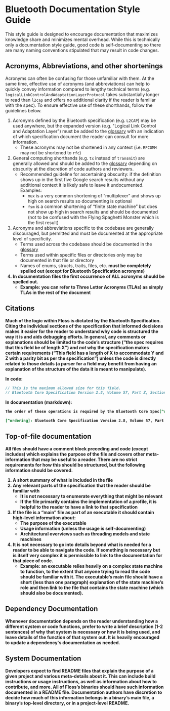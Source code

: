 # Bluetooth Documentation Style Guide
This style guide is designed to encourage documentation that maximizes knowledge
share and minimizes mental overhead. While this is technically only a
documentation style guide, good code is self-documenting so there are many
naming conventions stipulated that may result in code changes.

## Acronyms, Abbreviations, and other shortenings

Acronyms can often be confusing for those unfamiliar with them. At the same
time, effective use of acronyms (and abbreviations) can help to quickly convey
information compared to lengthy technical terms
(e.g. `logicalLinkControlAndAdaptationLayerProtocol` takes substantially longer
to read than `l2cap` and offers no additional clarity if the reader is familiar
with the spec).  To ensure effective use of these shorthands, follow the
guidelines below.

1. Acronyms defined by the Bluetooth specification (e.g. `L2CAP`) may be used
   anywhere, but the expanded version (e.g. "Logical Link Control and Adaptation
   Layer") must be added to the [glossary](glossary.md) with an indication of
   which specification document the reader can consult for more information.
   * These acronyms may not be shortened in any context (i.e. `RFCOMM` may not
     be shortened to `rfc`)
2. General computing shorthands (e.g. `tx` instead of `transmit`) are generally
   allowed and should be added to the [glossary](glossary.md) depending on
   obscurity at the discretion of code authors and reviewers.
   * Recommended guideline for ascertaining obscurity: if the definition shows
     up in the first five Google search results without any additional context
     it is likely safe to leave it undocumented. Examples:
     * `mux` is a very common shortening of “multiplexer” and shows up high on
       search results so documenting is optional
     * `fsm` is a common shortening of “finite state machine” but does not show
       up high in search results and should be documented (not to be confused
       with the Flying Spaghetti Monster which is the first result)
3. Acronyms and abbreviations specific to the codebase are generally
   discouraged, but permitted and must be documented at the appropriate level of
   specificity.
   * Terms used across the codebase should be documented in the
     [glossary](glossary.md)
   * Terms used within specific files or directories only may be documented in
     that file or directory
   * Names of enums, structs, traits, files, etc. <b>must<b> be completely
     spelled out (except for Bluetooth Specification acronyms)
4. In documentation files the first occurrence of ALL acronyms should be spelled
   out.
   * Example: you can refer to Three Letter Acronyms (TLAs) as simply TLAs in
     the rest of the document

## Citations

Much of the logic within Floss is dictated by the Bluetooth
Specification. Citing the individual sections of the specification that informed
decisions makes it easier for the reader to understand why code is structured
the way it is and aids debugging efforts. In general, any comments or
explanations should be limited to the code’s structure (“the spec requires that
this field be of length X”) and *not* why the specification makes certain
requirements (“This field has a length of X to accommodate Y and Z with a parity
bit as per the specification”) unless the code is directly related to those
details (a parser for a field may benefit from having an explanation of the
structure of the data it is meant to manipulate).

In code:

```cpp
// This is the maximum allowed size for this field.
// Bluetooth Core Specification Version 2.8, Volume 57, Part Z, Section 15
```

In documentation (markdown):

```md
The order of these operations is required by the Bluetooth Core Spec[^ordering]

[^ordering]: Bluetooth Core Specification Version 2.8, Volume 57, Part Z, Section 15
```

## Top-of-file documentation

All files should have a comment block preceding and code (except includes) which
explains the purpose of the file and covers other meta-information that may be
useful to a reader. There are no strict requirements for how this should be
structured, but the following information should be covered.

1. A short summary of what is included in the file
2. Any relevant parts of the specification that the reader should be familiar
   with
   * It is not necessary to enumerate everything that might be relevant
   * If the file primarily contains the implementation of a profile, it is
     helpful to the reader to have a link to that specification
3. If the file is a “main” file as part of an executable it should contain
   high-level information about:
   * The purpose of the executable
   * Usage information (unless the usage is self-documenting)
   * Architectural overviews such as threading models and state machines
4. It is not necessary to go into details beyond what is needed for a reader to
   be able to navigate the code. If something is necessary but is itself very
   complex it is permissible to link to the documentation for that piece of
   code.
   * Example: an executable relies heavily on a complex state machine to
     function, to the extent that anyone trying to read the code should be
     familiar with it. The executable’s main file should have a short (less than
     one paragraph) explanation of the state machine’s role and then link to the
     file that contains the state machine (which should also be documented).

## Dependency Documentation

Whenever documentation depends on the reader understanding how a different
system or code functions, prefer to write a brief description (1-2 sentences) of
why that system is necessary or how it is being used, and leave details of the
function of that system out. It is heavily encouraged to update a dependency's
documentation as needed.

## System Documentation

Developers expect to find README files that explain the purpose of a given
project and various meta-details about it. This can include build instructions
or usage instructions, as well as information about how to contribute, and
more. All of Floss’s binaries should have such information documented in a
README file. Documentation authors have discretion to decide how much of this
information belongs in a binary’s main file, a binary’s top-level directory, or
in a project-level README.
